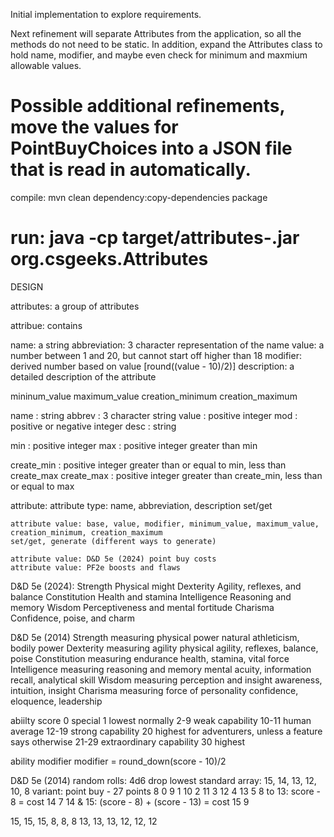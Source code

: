 Initial implementation to explore requirements.

Next refinement will separate Attributes from the application, so all the methods do not need to be static.  In addition, expand the Attributes class to hold name, modifier, and maybe even check for minimum and maxmium allowable values.

Possible additional refinements, move the values for PointBuyChoices into a JSON file that is read in automatically.
====================
compile:
  mvn clean dependency:copy-dependencies package

run:
  java -cp target/attributes-<version>.jar org.csgeeks.Attributes
====================
DESIGN

attributes: a group of attributes

attribue: contains

name: a string
abbreviation: 3 character representation of the name
value: a number between 1 and 20, but cannot start off higher than 18
modifier: derived number based on value [round((value - 10)/2)]
description: a detailed description of the attribute

mininum_value
maximum_value
creation_minimum
creation_maximum

name		: string
abbrev		: 3 character string
value		: positive integer
mod		: positive or negative integer
desc		: string

min		: positive integer
max		: positive integer greater than min

create_min	: positive integer greater than or equal to min, less than create_max
create_max	: positive integer greater than create_min, less than or equal to max

attribute:
	attribute type:	name, abbreviation, description
	set/get

	attribute value: base, value, modifier, minimum_value, maximum_value, creation_minimum, creation_maximum
	set/get, generate (different ways to generate)

	attribute value: D&D 5e (2024) point buy costs
	attribute value: PF2e boosts and flaws



D&D 5e (2024):
Strength	Physical might
Dexterity	Agility, reflexes, and balance
Constitution	Health and stamina
Intelligence	Reasoning and memory
Wisdom		Perceptiveness and mental fortitude
Charisma	Confidence, poise, and charm

D&D 5e (2014)
Strength	measuring physical power		natural athleticism, bodily power
Dexterity	measuring agility			physical agility, reflexes, balance, poise
Constitution	measuring endurance			health, stamina, vital force
Intelligence	measuring reasoning and memory		mental acuity, information recall, analytical skill
Wisdom		measuring perception and insight	awareness, intuition, insight
Charisma	measuring force of personality		confidence, eloquence, leadership

abiilty score
0		special
1		lowest normally
2-9		weak capability
10-11		human average
12-19		strong capability
20		highest for adventurers, unless a feature says otherwise
21-29		extraordinary capability
30		highest

ability modifier
modifier = round_down(score - 10)/2


D&D 5e (2014)
random rolls: 4d6 drop lowest
standard array:	15, 14, 13, 12, 10, 8
variant: point buy - 27 points
	 8	0
	 9	1
	10	2
	11	3
	12	4
	13	5		8 to 13: score - 8 = cost
	14	7		14 & 15: (score - 8) + (score - 13) = cost
	15	9

15, 15, 15, 8, 8, 8
13, 13, 13, 12, 12, 12
